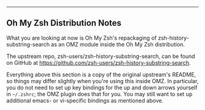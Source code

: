 
---

## Oh My Zsh Distribution Notes

What you are looking at now is Oh My Zsh's repackaging of zsh-history-substring-search as an OMZ module inside
the Oh My Zsh distribution.

The upstream repo, zsh-users/zsh-history-substring-search, can be found on GitHub at
https://github.com/zsh-users/zsh-history-substring-search.

Everything above this section is a copy of the original upstream's README, so things may differ slightly when
you're using this inside OMZ. In particular, you do not need to set up key bindings for the up and down arrows
yourself in `~/.zshrc`; the OMZ plugin does that for you. You may still want to set up additional emacs- or
vi-specific bindings as mentioned above.
